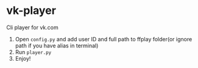 # vk-player
Cli player for vk.com

1. Open `config.py` and add user ID and full path to ffplay folder(or ignore path if you have alias in terminal)
2. Run `player.py`
3. Enjoy!
